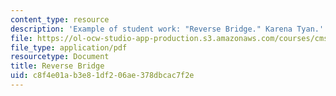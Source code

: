 ```yaml
---
content_type: resource
description: 'Example of student work: "Reverse Bridge." Karena Tyan.'
file: https://ol-ocw-studio-app-production.s3.amazonaws.com/courses/cms-608-game-design-spring-2008/c8f4e01ab3e81df206ae378dbcac7f2e_tyan2.pdf
file_type: application/pdf
resourcetype: Document
title: Reverse Bridge
uid: c8f4e01a-b3e8-1df2-06ae-378dbcac7f2e
---
```

